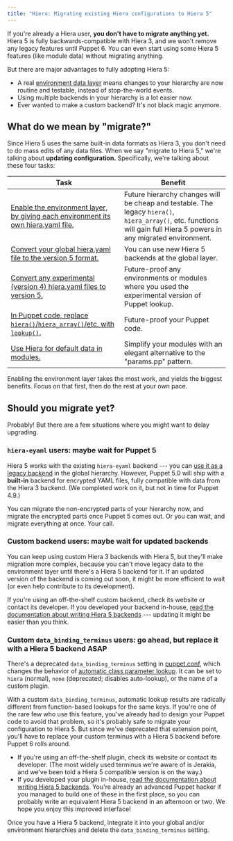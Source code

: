 ```yaml
---
title: "Hiera: Migrating existing Hiera configurations to Hiera 5"
---
```


[layers]: todo
[migrate_environment]: todo
[migrate_v3]: todo
[migrate_v4]: todo
[migrate_functions]: todo
[migrate_modules]: ./hiera_migrate_modules.html
[legacy_backend]: todo
[backends]: todo
[puppet.conf]: todo
[automatic]: todo

If you're already a Hiera user, **you don't have to migrate anything yet.** Hiera 5 is fully backwards-compatible with Hiera 3, and we won't remove any legacy features until Puppet 6. You can even start using some Hiera 5 features (like module data) without migrating anything.

But there are major advantages to fully adopting Hiera 5:

* A real [environment data layer][layers] means changes to your hierarchy are now routine and testable, instead of stop-the-world events.
* Using multiple backends in your hierarchy is a lot easier now.
* Ever wanted to make a custom backend? It's not black magic anymore.

## What do we mean by "migrate?"

Since Hiera 5 uses the same built-in data formats as Hiera 3, you don't need to do mass edits of any data files. When we say "migrate to Hiera 5," we're talking about **updating configuration.** Specifically, we're talking about these four tasks:

Task | Benefit
-----|--------
[Enable the environment layer, by giving each environment its own hiera.yaml file.][migrate_environment] | Future hierarchy changes will be cheap and testable. The legacy `hiera()`, `hiera_array()`, etc. functions will gain full Hiera 5 powers in any migrated environment.
[Convert your global hiera.yaml file to the version 5 format.][migrate_v3] | You can use new Hiera 5 backends at the global layer.
[Convert any experimental (version 4) hiera.yaml files to version 5.][migrate_v4] | Future-proof any environments or modules where you used the experimental version of Puppet lookup.
[In Puppet code, replace `hiera()`/`hiera_array()`/etc. with `lookup()`.][migrate_functions] | Future-proof your Puppet code.
[Use Hiera for default data in modules.][migrate_modules] | Simplify your modules with an elegant alternative to the "params.pp" pattern.

Enabling the environment layer takes the most work, and yields the biggest benefits. Focus on that first, then do the rest at your own pace.


## Should you migrate yet?

Probably! But there are a few situations where you might want to delay upgrading.

### `hiera-eyaml` users: maybe wait for Puppet 5

Hiera 5 works with the existing `hiera-eyaml` backend --- you can [use it as a legacy backend][legacy_backend] in the global hierarchy. However, Puppet 5.0 will ship with a **built-in** backend for encrypted YAML files, fully compatible with data from the Hiera 3 backend. (We completed work on it, but not in time for Puppet 4.9.)

You can migrate the non-encrypted parts of your hierarchy now, and migrate the encrypted parts once Puppet 5 comes out. Or you can wait, and migrate everything at once. Your call.

### Custom backend users: maybe wait for updated backends

You can keep using custom Hiera 3 backends with Hiera 5, but they'll make migration more complex, because you can't move legacy data to the environment layer until there's a Hiera 5 backend for it. If an updated version of the backend is coming out soon, it might be more efficient to wait (or even help contribute to its development).

If you're using an off-the-shelf custom backend, check its website or contact its developer. If you developed your backend in-house, [read the documentation about writing Hiera 5 backends][backends] --- updating it might be easier than you think.

### Custom `data_binding_terminus` users: go ahead, but replace it with a Hiera 5 backend ASAP

There's a deprecated `data_binding_terminus` setting in [puppet.conf][], which changes the behavior of [automatic class parameter lookup][automatic]. It can be set to `hiera` (normal), `none` (deprecated; disables auto-lookup), or the name of a custom plugin.

With a custom `data_binding_terminus`, automatic lookup results are radically different from function-based lookups for the same keys. If you're one of the rare few who use this feature, you've already had to design your Puppet code to avoid that problem, so it's probably safe to migrate your configuration to Hiera 5. But since we've deprecated that extension point, you'll have to replace your custom terminus with a Hiera 5 backend before Puppet 6 rolls around.

* If you're using an off-the-shelf plugin, check its website or contact its developer. (The most widely used terminus we're aware of is Jerakia, and we've been told a Hiera 5 compatible version is on the way.)
* If you developed your plugin in-house, [read the documentation about writing Hiera 5 backends][backends]. You're already an advanced Puppet hacker if you managed to build one of these in the first place, so you can probably write an equivalent Hiera 5 backend in an afternoon or two. We hope you enjoy this improved interface!

Once you have a Hiera 5 backend, integrate it into your global and/or environment hierarchies and delete the `data_binding_terminus` setting.

